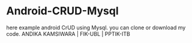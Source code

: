 # Android-CRUD-Mysql

here example android CrUD using Mysql. you can clone or download my code.
ANDIKA KAMSIWARA | FIK-UBL | PPTIK-ITB 
